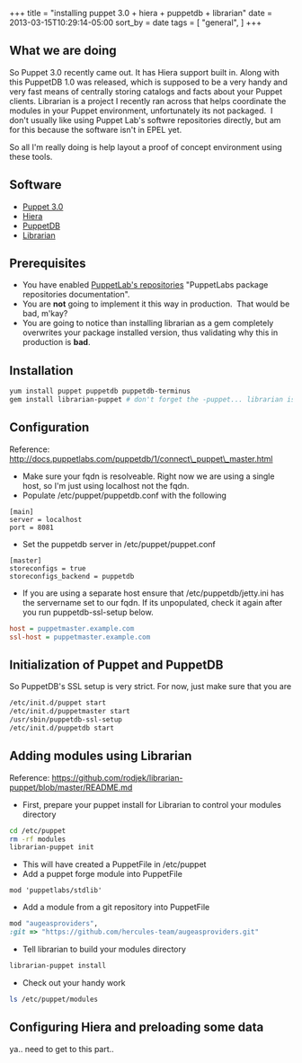 +++
title = "installing puppet 3.0 + hiera + puppetdb + librarian"
date = 2013-03-15T10:29:14-05:00
sort_by = date
tags = [
  "general",
]
+++

## What we are doing

So Puppet 3.0 recently came out. It has Hiera support built in. Along with this PuppetDB 1.0 was released, which is supposed to be a very handy and very fast means of centrally storing catalogs and facts about your Puppet clients. Librarian is a project I recently ran across that helps coordinate the modules in your Puppet environment, unfortunately its not packaged.  I don't usually like using Puppet Lab's softwre repositories directly, but am for this because the software isn't in EPEL yet.

So all I'm really doing is help layout a proof of concept environment using these tools.

## Software

- [Puppet 3.0](http://projects.puppetlabs.com/ "Puppet project page")
- [Hiera](https://github.com/rodjek/librarian-puppet "Hiera project page")
- [PuppetDB](projects.puppetlabs.com/projects/puppetdb "PuppetDB project page")
- [Librarian](https://github.com/rodjek/librarian-puppet "Librarian project page")

## Prerequisites

- You have enabled [PuppetLab's repositories](docs.puppetlabs.com/guides/puppetlabs_package_repositories.html) "PuppetLabs package repositories documentation".
- You are **not** going to implement it this way in production.  That would be bad, m'kay?
- You are going to notice than installing librarian as a gem completely overwrites your package installed version, thus validating why this in production is **bad**.

## Installation

```bash
yum install puppet puppetdb puppetdb-terminus
gem install librarian-puppet # don't forget the -puppet... librarian is something different
```

## Configuration

Reference: <http://docs.puppetlabs.com/puppetdb/1/connect\_puppet\_master.html>

- Make sure your fqdn is resolveable. Right now we are using a single host, so I'm just using localhost not the fqdn.
- Populate /etc/puppet/puppetdb.conf with the following

```config
[main]
server = localhost
port = 8081
```

- Set the puppetdb server in /etc/puppet/puppet.conf

```config
[master]
storeconfigs = true
storeconfigs_backend = puppetdb
```

- If you are using a separate host ensure that /etc/puppetdb/jetty.ini has the servername set to our fqdn. If its unpopulated, check it again after you run puppetdb-ssl-setup below.

```ini
host = puppetmaster.example.com
ssl-host = puppetmaster.example.com
```

## Initialization of Puppet and PuppetDB

So PuppetDB's SSL setup is very strict. For now, just make sure that you are

```bash
/etc/init.d/puppet start
/etc/init.d/puppetmaster start
/usr/sbin/puppetdb-ssl-setup
/etc/init.d/puppetdb start
```

## Adding modules using Librarian

Reference: <https://github.com/rodjek/librarian-puppet/blob/master/README.md>

- First, prepare your puppet install for Librarian to control your modules directory

```bash
cd /etc/puppet
rm -rf modules
librarian-puppet init
```

- This will have created a PuppetFile in /etc/puppet
- Add a puppet forge module into PuppetFile

```config
mod 'puppetlabs/stdlib'
```

- Add a module from a git repository into PuppetFile

```ruby
mod "augeasproviders",
:git => "https://github.com/hercules-team/augeasproviders.git"
```

- Tell librarian to build your modules directory

```bash
librarian-puppet install
```

- Check out your handy work

```bash
ls /etc/puppet/modules
```

## Configuring Hiera and preloading some data

ya.. need to get to this part..

